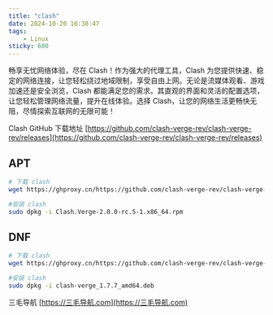 ```yaml
---
title: "clash"
date: 2024-10-20 16:38:47
tags:
	- Linux
sticky: 600
---
```


畅享无忧网络体验，尽在 Clash！作为强大的代理工具，Clash 为您提供快速、稳定的网络连接，让您轻松绕过地域限制，享受自由上网。无论是流媒体观看、游戏加速还是安全浏览，Clash 都能满足您的需求。其直观的界面和灵活的配置选项，让您轻松管理网络流量，提升在线体验。选择 Clash，让您的网络生活更畅快无阻，尽情探索互联网的无限可能！

<!-- more -->


Clash GitHub 下载地址 [https://github.com/clash-verge-rev/clash-verge-rev/releases](https://github.com/clash-verge-rev/clash-verge-rev/releases)

## APT

```bash
# 下载 clash
wget https://ghproxy.cn/https://github.com/clash-verge-rev/clash-verge-rev/releases/download/alpha/Clash.Verge-2.0.0-rc.5-1.x86_64.rpm

#安装 clash
sudo dpkg -i Clash.Verge-2.0.0-rc.5-1.x86_64.rpm
```


## DNF


```bash
# 下载 clash
wget https://ghproxy.cn/https://github.com/clash-verge-rev/clash-verge-rev/releases/download/v1.7.7/clash-verge_1.7.7_amd64.deb

#安装 clash
sudo dpkg -i clash-verge_1.7.7_amd64.deb
```


三毛导航 [https://三毛导航.com](https://三毛导航.com)


